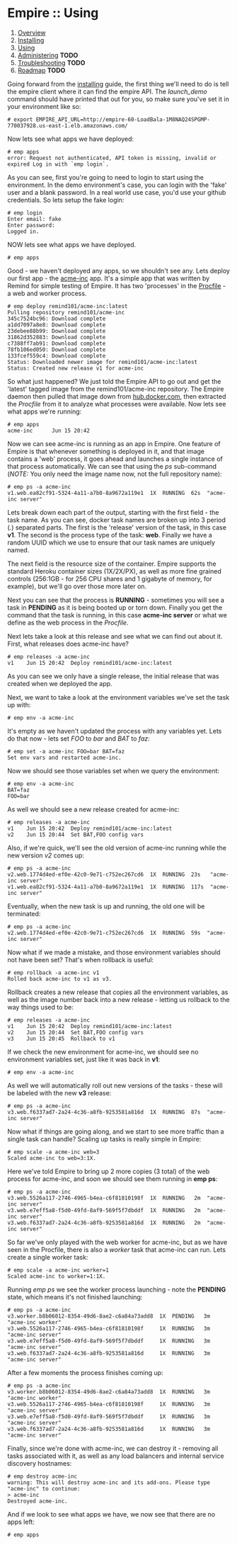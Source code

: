 # Empire :: Using

1. [Overview](./README.md)
2. [Installing](./installing.md)
3. [Using](./using.md)
4. [Administering](./administering.md) **TODO**
5. [Troubleshooting](./troubleshooting.md) **TODO**
6. [Roadmap](./roadmap.md) **TODO**

Going forward from the [installing](./installing.md) guide, the first thing we'll need to do is tell the empire client where it can find the empire API. The *launch_demo* command should have printed that out for you, so make sure you've set it in your environment like so:

  ```console
  # export EMPIRE_API_URL=http://empire-60-LoadBala-1M8NAQ24SPGMP-770037928.us-east-1.elb.amazonaws.com/
  ```

Now lets see what apps we have deployed:

  ```console
  # emp apps
  error: Request not authenticated, API token is missing, invalid or expired Log in with `emp login`.
  ```
As you can see, first you're going to need to login to start using the environment. In the demo environment's case, you can login with the 'fake' user and a blank password. In a real world use case, you'd use your github credentials. So lets setup the fake login:

  ```console
  # emp login
  Enter email: fake
  Enter password:
  Logged in.
  ```
NOW lets see what apps we have deployed.

  ```console
  # emp apps
  ```

Good - we haven't deployed any apps, so we shouldn't see any. Lets deploy our first app - the [acme-inc](https://github.com/remind101/acme-inc) app. It's a simple app that was written by Remind for simple testing of Empire. It has two 'processes' in the [Procfile](https://github.com/remind101/acme-inc/blob/master/Procfile) - a web and worker process.

  ```console
  # emp deploy remind101/acme-inc:latest
  Pulling repository remind101/acme-inc
  345c7524bc96: Download complete
  a1dd7097a8e8: Download complete
  23debee88b99: Download complete
  31862d352883: Download complete
  c7388ff7ab91: Download complete
  78fb106ed050: Download complete
  133fcef559c4: Download complete
  Status: Downloaded newer image for remind101/acme-inc:latest
  Status: Created new release v1 for acme-inc
  ```

So what just happened? We just told the Empire API to go out and get the 'latest' tagged image from the remind101/acme-inc repository. The Empire daemon then pulled that image down from [hub.docker.com](http://hub.docker.com/), then extracted the *Procfile* from it to analyze what processes were available. Now lets see what apps we're running:

  ```console
  # emp apps
  acme-inc      Jun 15 20:42
  ```

Now we can see acme-inc is running as an app in Empire. One feature of Empire is that whenever something is deployed in it, and that image contains a 'web' process, it goes ahead and launches a single instance of that process automatically. We can see that using the *ps* sub-command (*NOTE:* You only need the image name now, not the full repository name):

  ```console
  # emp ps -a acme-inc
  v1.web.ea82cf91-5324-4a11-a7b0-8a9672a119e1  1X  RUNNING  62s  "acme-inc server"
  ```

Lets break down each part of the output, starting with the first field - the task name. As you can see, docker task names are broken up into 3 period (.) separated parts. The first is the 'release' version of the task, in this case **v1**. The second is the process type of the task: **web**. Finally we have a random UUID which we use to ensure that our task names are uniquely named.

The next field is the resource size of the container. Empire supports the standard Heroku container sizes (1X/2X/PX), as well as more fine grained controls (256:1GB - for 256 CPU shares and 1 gigabyte of memory, for example), but we'll go over those more later on.

Next you can see that the process is **RUNNING** - sometimes you will see a task in **PENDING** as it is being booted up or torn down. Finally you get the command that the task is running, in this case **acme-inc server** or what we define as the web process in the *Procfile*.

Next lets take a look at this release and see what we can find out about it. First, what releases does acme-inc have?

  ```console
  # emp releases -a acme-inc
  v1    Jun 15 20:42  Deploy remind101/acme-inc:latest
  ```

As you can see we only have a single release, the initial release that was created when we deployed the app.

Next, we want to take a look at the environment variables we've set the task up with:

  ```console
  # emp env -a acme-inc
  ```

It's empty as we haven't updated the process with any variables yet. Lets do that now - lets set *FOO* to *bar* and *BAT* to *faz*:

  ```console
  # emp set -a acme-inc FOO=bar BAT=faz
  Set env vars and restarted acme-inc.
  ```

Now we should see those variables set when we query the environment:

  ```console
  # emp env -a acme-inc
  BAT=faz
  FOO=bar
  ```

As well we should see a new release created for acme-inc:

  ```console
  # emp releases -a acme-inc
  v1    Jun 15 20:42  Deploy remind101/acme-inc:latest
  v2    Jun 15 20:44  Set BAT,FOO config vars
  ```

Also, if we're quick, we'll see the old version of acme-inc running while the new version *v2* comes up:

  ```console
  # emp ps -a acme-inc
  v2.web.1774d4ed-ef0e-42c0-9e71-c752ec267cd6  1X  RUNNING  23s   "acme-inc server"
  v1.web.ea82cf91-5324-4a11-a7b0-8a9672a119e1  1X  RUNNING  117s  "acme-inc server"
  ```

Eventually, when the new task is up and running, the old one will be terminated:

  ```console
  # emp ps -a acme-inc
  v2.web.1774d4ed-ef0e-42c0-9e71-c752ec267cd6  1X  RUNNING  59s  "acme-inc server"
  ```

Now what if we made a mistake, and those environment variables should not have been set? That's when rollback is useful:

  ```console
  # emp rollback -a acme-inc v1
  Rolled back acme-inc to v1 as v3.
  ```

Rollback creates a new release that copies all the environment variables, as well as the image number back into a new release - letting us rollback to the way things used to be:

  ```console
  # emp releases -a acme-inc
  v1    Jun 15 20:42  Deploy remind101/acme-inc:latest
  v2    Jun 15 20:44  Set BAT,FOO config vars
  v3    Jun 15 20:45  Rollback to v1
  ```

If we check the new environment for acme-inc, we should see no environment variables set, just like it was back in **v1**:

  ```console
  # emp env -a acme-inc
  ```

As well we will automatically roll out new versions of the tasks - these will be labeled with the new **v3** release:

  ```console
  # emp ps -a acme-inc
  v3.web.f6337ad7-2a24-4c36-a8fb-9253581a816d  1X  RUNNING  87s  "acme-inc server"
  ```

Now what if things are going along, and we start to see more traffic than a single task can handle? Scaling up tasks is really simple in Empire:

  ```console
  # emp scale -a acme-inc web=3
  Scaled acme-inc to web=3:1X.
  ```

Here we've told Empire to bring up 2 more copies (3 total) of the web process for acme-inc, and soon we should see them running in **emp ps**:

  ```console
  # emp ps -a acme-inc
  v3.web.5526a117-2746-4965-b4ea-c6f81810198f  1X  RUNNING   2m  "acme-inc server"
  v3.web.e7eff5a8-f5d0-49fd-8af9-569f5f7dbddf  1X  RUNNING   2m  "acme-inc server"
  v3.web.f6337ad7-2a24-4c36-a8fb-9253581a816d  1X  RUNNING   2m  "acme-inc server"
  ```

So far we've only played with the web worker for acme-inc, but as we have seen in the Procfile, there is also a *worker* task that acme-inc can run. Lets create a single worker task:

  ```console
  # emp scale -a acme-inc worker=1
  Scaled acme-inc to worker=1:1X.
  ```

Running *emp ps* we see the worker process launching - note the **PENDING** state, which means it's not finished launching:

  ```console
  # emp ps -a acme-inc
  v3.worker.b8b06012-8354-49d6-8ae2-c6a84a73add8  1X  PENDING   3m  "acme-inc worker"
  v3.web.5526a117-2746-4965-b4ea-c6f81810198f     1X  RUNNING   3m  "acme-inc server"
  v3.web.e7eff5a8-f5d0-49fd-8af9-569f5f7dbddf     1X  RUNNING   3m  "acme-inc server"
  v3.web.f6337ad7-2a24-4c36-a8fb-9253581a816d     1X  RUNNING   3m  "acme-inc server"
  ```

After a few moments the process finishes coming up:

  ```console
  # emp ps -a acme-inc
  v3.worker.b8b06012-8354-49d6-8ae2-c6a84a73add8  1X  RUNNING   3m  "acme-inc worker"
  v3.web.5526a117-2746-4965-b4ea-c6f81810198f     1X  RUNNING   3m  "acme-inc server"
  v3.web.e7eff5a8-f5d0-49fd-8af9-569f5f7dbddf     1X  RUNNING   3m  "acme-inc server"
  v3.web.f6337ad7-2a24-4c36-a8fb-9253581a816d     1X  RUNNING   3m  "acme-inc server"
  ```

Finally, since we're done with acme-inc, we can destroy it - removing all tasks associated with it, as well as any load balancers and internal service discovery hostnames:

  ```console
  # emp destroy acme-inc
  warning: This will destroy acme-inc and its add-ons. Please type "acme-inc" to continue:
  > acme-inc
  Destroyed acme-inc.
  ```

And if we look to see what apps we have, we now see that there are no apps left:
  ```console
  # emp apps
  ```
